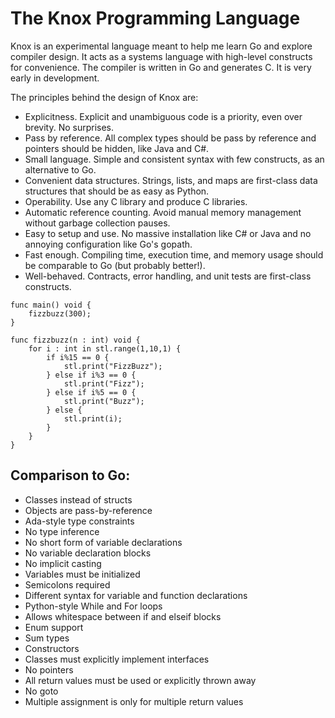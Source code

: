 # The Knox Programming Language

Knox is an experimental language meant to help me learn Go and explore compiler design. It acts as a systems language with high-level constructs for convenience. The compiler is written in Go and generates C. It is very early in development.

The principles behind the design of Knox are:
 - Explicitness. Explicit and unambiguous code is a priority, even over brevity. No surprises.  
 - Pass by reference. All complex types should be pass by reference and pointers should be hidden, like Java and C#.
 - Small language. Simple and consistent syntax with few constructs, as an alternative to Go.
 - Convenient data structures. Strings, lists, and maps are first-class data structures that should be as easy as Python.
 - Operability. Use any C library and produce C libraries.
 - Automatic reference counting. Avoid manual memory management without garbage collection pauses.
 - Easy to setup and use. No massive installation like C# or Java and no annoying configuration like Go's gopath.
 - Fast enough. Compiling time, execution time, and memory usage should be comparable to Go (but probably better!).  
 - Well-behaved. Contracts, error handling, and unit tests are first-class constructs.

```
func main() void {
    fizzbuzz(300);
}

func fizzbuzz(n : int) void {
    for i : int in stl.range(1,10,1) {
        if i%15 == 0 {
            stl.print("FizzBuzz");
        } else if i%3 == 0 {
            stl.print("Fizz");
        } else if i%5 == 0 {
            stl.print("Buzz");
        } else {
            stl.print(i);
        }
    }
}
```

## Comparison to Go:
 - Classes instead of structs
 - Objects are pass-by-reference
 - Ada-style type constraints
 - No type inference
 - No short form of variable declarations
 - No variable declaration blocks
 - No implicit casting
 - Variables must be initialized
 - Semicolons required
 - Different syntax for variable and function declarations
 - Python-style While and For loops
 - Allows whitespace between if and elseif blocks
 - Enum support
 - Sum types
 - Constructors
 - Classes must explicitly implement interfaces
 - No pointers
 - All return values must be used or explicitly thrown away
 - No goto
 - Multiple assignment is only for multiple return values
 


